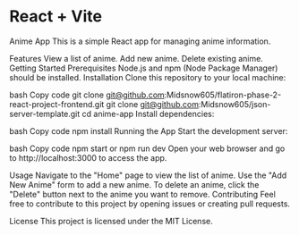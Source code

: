 # React + Vite

Anime App
This is a simple React app for managing anime information.

Features
View a list of anime.
Add new anime.
Delete existing anime.
Getting Started
Prerequisites
Node.js and npm (Node Package Manager) should be installed.
Installation
Clone this repository to your local machine:

bash
Copy code
git clone git@github.com:Midsnow605/flatiron-phase-2-react-project-frontend.git
git clone git@github.com:Midsnow605/json-server-template.git
cd anime-app
Install dependencies:

bash
Copy code
npm install
Running the App
Start the development server:

bash
Copy code
npm start or npm run dev
Open your web browser and go to http://localhost:3000 to access the app.

Usage
Navigate to the "Home" page to view the list of anime.
Use the "Add New Anime" form to add a new anime.
To delete an anime, click the "Delete" button next to the anime you want to remove.
Contributing
Feel free to contribute to this project by opening issues or creating pull requests.

License
This project is licensed under the MIT License.